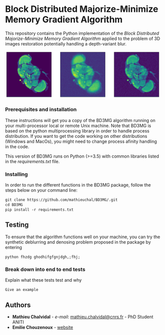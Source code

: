 # Block Distributed Majorize-Minimize Memory Gradient Algorithm

This repository contains the Python implementation of the *Block Distributed Majorize-Minimize Memory Gradient Algorithm* applied to the problem of 3D images restoration potentially handling a depth-variant blur. 

![Deblurring](/flybrainrec.png)

### Prerequisites and installation
These instructions will get you a copy of the BD3MG algorithm running on your multi-processor local or remote Unix machine. Note that BD3MG is based on the python multiprocessing library in order to handle process distribution. If you want to get the code working on other distributions (Windows and MacOs), you might need to change process afinity handling in the code.

This version of BD3MG runs on Python (>=3.5) with common libraries listed in the *requirements.txt* file.

### Installing

In order to run the different functions in the BD3MG package, follow the steps below on your command line: 

```
git clone https://github.com/mathieuchal/BD3MG/.git
cd BD3MG
pip install -r requirements.txt
```

## Testing

To ensure that the algorithm functions well on your machine, you can try the synthetic deblurring and denosing problem proposed in the package by entering

```
python fhzdg ghodhifgfgnjdgh,;fhj;
```

### Break down into end to end tests

Explain what these tests test and why

```
Give an example
```

## Authors

* **Mathieu Chalvidal** - *e-mail*: mathieu.chalvidal@cnrs.fr - PhD Student ANITI 
* **Emilie Chouzenoux** - [website](http://www-syscom.univ-mlv.fr/~chouzeno/)
